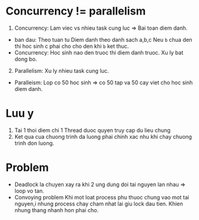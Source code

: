 # Concurrency != parallelism
1. Concurrency: Lam viec vs nhieu task cung luc
=> Bai toan diem danh.
  - ban dau:
     Theo tuan tu Diem danh theo danh sach a,b,c
     Neu `b` chua den thi hoc sinh c phai cho cho den khi `b` ket thuc.
  - Concurrency: 
    Hoc sinh nao den truoc thi diem danh truoc.
    Xu ly bat dong bo.
2. Parallelism: Xu ly nhieu task cung luc.
  - Paralleism:
    Lop co 50 hoc sinh => co 50 tap va 50 cay viet cho hoc sinh diem danh.
# Luu y
1. Tai 1 thoi diem chi 1 Thread duoc quyen truy cap du lieu chung
2. Ket qua cua chuong trinh da luong phai chinh xac nhu khi chay chuong trinh don luong.

# Problem
  - Deadlock
     la chuyen xay ra khi 2 ung dung doi tai nguyen lan nhau => loop vo tan. 
  - Convoying problem
    Khi mot loat process phu thuoc chung vao mot tai nguyen,i
    nhung process chay cham nhat lai giu lock dau tien. Khien nhung thang nhanh hon phai cho.



